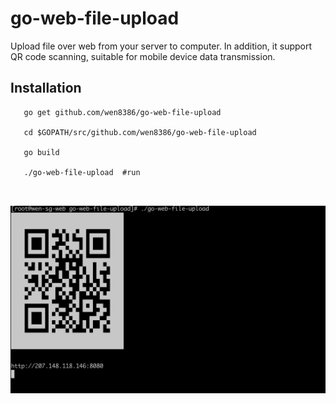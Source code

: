 # go-web-file-upload

Upload file over web from your server to computer. In addition, it support QR code scanning, suitable for mobile device data transmission.

## Installation

```
   go get github.com/wen8386/go-web-file-upload
   
   cd $GOPATH/src/github.com/wen8386/go-web-file-upload
   
   go build 

   ./go-web-file-upload  #run

    
```

![avatar](https://github.com/wen8386/go-web-file-upload/blob/main/upload/screenshot.png)




